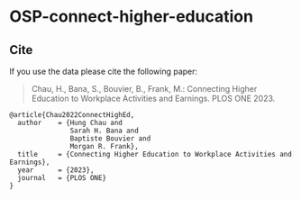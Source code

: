 # OSP-connect-higher-education

## Cite
If you use the data please cite the following paper:
> Chau, H., Bana, S., Bouvier, B., Frank, M.: Connecting Higher Education to Workplace Activities and Earnings. PLOS ONE 2023.
```
@article{Chau2022ConnectHighEd,
  author    = {Hung Chau and
               Sarah H. Bana and
               Baptiste Bouvier and
               Morgan R. Frank},
  title     = {Connecting Higher Education to Workplace Activities and Earnings},
  year      = {2023},
  journal   = {PLOS ONE}
}
```
